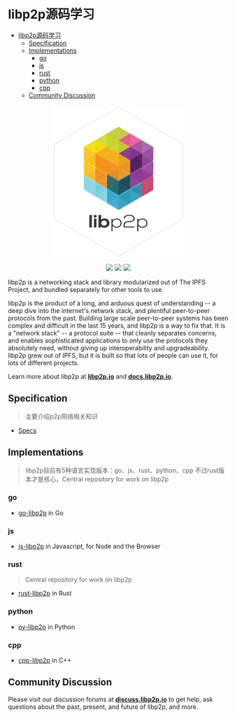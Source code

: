 # libp2p源码学习

<!--ts-->
* [libp2p源码学习](#libp2p源码学习)
   * [Specification](#specification)
   * [Implementations](#implementations)
      * [go](#go)
      * [js](#js)
      * [rust](#rust)
      * [python](#python)
      * [cpp](#cpp)
   * [Community Discussion](#community-discussion)

<!-- Created by https://github.com/ekalinin/github-markdown-toc -->
<!-- Added by: runner, at: Sat Sep  3 08:56:55 UTC 2022 -->

<!--te-->

<p align="center">
  <a href="https://libp2p.io"><img src="https://raw.githubusercontent.com/KuanHsiaoKuo/writing_materials/main/imgs/white-bg-2.png" /></a>
</p>

<p align="center">
  <a href="http://protocol.ai"><img src="https://img.shields.io/badge/made%20by-Protocol%20Labs-blue.svg?style=flat-square" /></a>
  <a href="http://libp2p.io/"><img src="https://img.shields.io/badge/project-libp2p-yellow.svg?style=flat-square" /></a>
  <a href="https://matrix.to/#/#libp2p:matrix.org"><img src="https://img.shields.io/badge/matrix-%23libp2p%3Amatrix.org-blue.svg?style=flat-square" /></a>
</p>


libp2p is a networking stack and library modularized out of The IPFS Project, and bundled separately for other tools to
use.

libp2p is the product of a long, and arduous quest of understanding -- a deep dive into the internet's network stack,
and plentiful peer-to-peer protocols from the past. Building large scale peer-to-peer systems has been complex and
difficult in the last 15 years, and libp2p is a way to fix that. It is a "network stack" -- a protocol suite -- that
cleanly separates concerns, and enables sophisticated applications to only use the protocols they absolutely need,
without giving up interoperability and upgradeability. libp2p grew out of IPFS, but it is built so that lots of people
can use it, for lots of different projects.

Learn more about libp2p at [**libp2p.io**](https://libp2p.io) and [**docs.libp2p.io**](https://docs.libp2p.io).

## Specification

> 主要介绍p2p网络相关知识

- [Specs](https://github.com/libp2p/specs)

## Implementations

> libp2p目前有5种语言实现版本：go、js、rust、python、cpp
> 不过rust版本才是核心，Central repository for work on libp2p

### go

- [go-libp2p](https://github.com/libp2p/go-libp2p) in Go

### js

- [js-libp2p](https://github.com/libp2p/js-libp2p) in Javascript, for Node and the Browser

### rust

> Central repository for work on libp2p

- [rust-libp2p](https://github.com/libp2p/rust-libp2p) in Rust

### python

- [py-libp2p](https://github.com/libp2p/py-libp2p) in Python

### cpp

- [cpp-libp2p](https://github.com/libp2p/py-libp2p) in C++

## Community Discussion

Please visit our discussion forums at [**discuss.libp2p.io**](https://discuss.libp2p.io) to get help, ask questions
about the past, present, and future of libp2p, and more.

